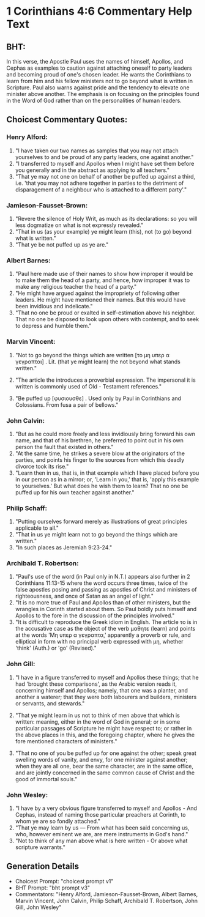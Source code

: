 # 1 Corinthians 4:6 Commentary Help Text

## BHT:
In this verse, the Apostle Paul uses the names of himself, Apollos, and Cephas as examples to caution against attaching oneself to party leaders and becoming proud of one's chosen leader. He wants the Corinthians to learn from him and his fellow ministers not to go beyond what is written in Scripture. Paul also warns against pride and the tendency to elevate one minister above another. The emphasis is on focusing on the principles found in the Word of God rather than on the personalities of human leaders.

## Choicest Commentary Quotes:
### Henry Alford:
1. "I have taken our two names as samples that you may not attach yourselves to and be proud of any party leaders, one against another."
2. "I transferred to myself and Apollos when I might have set them before you generally and in the abstract as applying to all teachers."
3. "That ye may not one on behalf of another be puffed up against a third, i.e. 'that you may not adhere together in parties to the detriment of disparagement of a neighbour who is attached to a different party'."

### Jamieson-Fausset-Brown:
1. "Revere the silence of Holy Writ, as much as its declarations: so you will less dogmatize on what is not expressly revealed."
2. "That in us (as your example) ye might learn (this), not (to go) beyond what is written."
3. "That ye be not puffed up as ye are."

### Albert Barnes:
1. "Paul here made use of their names to show how improper it would be to make them the head of a party, and hence, how improper it was to make any religious teacher the head of a party."
2. "He might have argued against the impropriety of following other leaders. He might have mentioned their names. But this would have been invidious and indelicate."
3. "That no one be proud or exalted in self-estimation above his neighbor. That no one be disposed to look upon others with contempt, and to seek to depress and humble them."

### Marvin Vincent:
1. "Not to go beyond the things which are written [το μη υπερ α γεγραπται] . Lit. (that ye might learn) the not beyond what stands written." 

2. "The article the introduces a proverbial expression. The impersonal it is written is commonly used of Old - Testament references." 

3. "Be puffed up [φυσιουσθε] . Used only by Paul in Corinthians and Colossians. From fusa a pair of bellows."

### John Calvin:
1. "But as he could more freely and less invidiously bring forward his own name, and that of his brethren, he preferred to point out in his own person the fault that existed in others."
2. "At the same time, he strikes a severe blow at the originators of the parties, and points his finger to the sources from which this deadly divorce took its rise."
3. "Learn then in us, that is, in that example which I have placed before you in our person as in a mirror; or, 'Learn in you,' that is, 'apply this example to yourselves.' But what does he wish them to learn? That no one be puffed up for his own teacher against another."

### Philip Schaff:
1. "Putting ourselves forward merely as illustrations of great principles applicable to all." 
2. "That in us ye might learn not to go beyond the things which are written." 
3. "In such places as Jeremiah 9:23-24."

### Archibald T. Robertson:
1. "Paul's use of the word (in Paul only in N.T.) appears also further in 2 Corinthians 11:13-15 where the word occurs three times, twice of the false apostles posing and passing as apostles of Christ and ministers of righteousness, and once of Satan as an angel of light." 
2. "It is no more true of Paul and Apollos than of other ministers, but the wrangles in Corinth started about them. So Paul boldly puts himself and Apollos to the fore in the discussion of the principles involved."
3. "It is difficult to reproduce the Greek idiom in English. The article το is in the accusative case as the object of the verb μαθητε (learn) and points at the words 'Μη υπερ α γεγραπτα,' apparently a proverb or rule, and elliptical in form with no principal verb expressed with μη, whether 'think' (Auth.) or 'go' (Revised)."

### John Gill:
1. "I have in a figure transferred to myself and Apollos these things; that he had 'brought these comparisons', as the Arabic version reads it, concerning himself and Apollos; namely, that one was a planter, and another a waterer; that they were both labourers and builders, ministers or servants, and stewards." 

2. "That ye might learn in us not to think of men above that which is written: meaning, either in the word of God in general; or in some particular passages of Scripture he might have respect to; or rather in the above places in this, and the foregoing chapter, where he gives the fore mentioned characters of ministers."

3. "That no one of you be puffed up for one against the other; speak great swelling words of vanity, and envy, for one minister against another; when they are all one, bear the same character, are in the same office, and are jointly concerned in the same common cause of Christ and the good of immortal souls."

### John Wesley:
1. "I have by a very obvious figure transferred to myself and Apollos - And Cephas, instead of naming those particular preachers at Corinth, to whom ye are so fondly attached." 
2. "That ye may learn by us — From what has been said concerning us, who, however eminent we are, are mere instruments in God's hand." 
3. "Not to think of any man above what is here written - Or above what scripture warrants."


## Generation Details
- Choicest Prompt: "choicest prompt v1"
- BHT Prompt: "bht prompt v3"
- Commentators: "Henry Alford, Jamieson-Fausset-Brown, Albert Barnes, Marvin Vincent, John Calvin, Philip Schaff, Archibald T. Robertson, John Gill, John Wesley"
